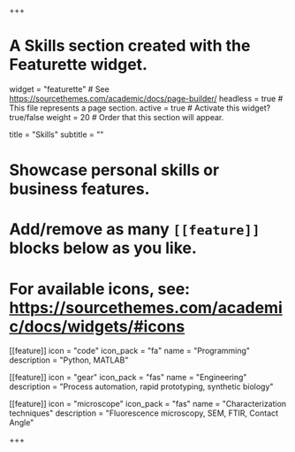+++
# A Skills section created with the Featurette widget.
widget = "featurette"  # See https://sourcethemes.com/academic/docs/page-builder/
headless = true  # This file represents a page section.
active = true  # Activate this widget? true/false
weight = 20  # Order that this section will appear.

title = "Skills"
subtitle = ""

# Showcase personal skills or business features.
# 
# Add/remove as many `[[feature]]` blocks below as you like.
# 
# For available icons, see: https://sourcethemes.com/academic/docs/widgets/#icons

[[feature]]
  icon = "code"
  icon_pack = "fa"
  name = "Programming"
  description = "Python, MATLAB"
  
[[feature]]
  icon = "gear"
  icon_pack = "fas"
  name = "Engineering"
  description = "Process automation, rapid prototyping, synthetic biology"  

[[feature]]
  icon = "microscope"
  icon_pack = "fas"
  name = "Characterization techniques"
  description = "Fluorescence microscopy, SEM, FTIR, Contact Angle"  
  


+++
